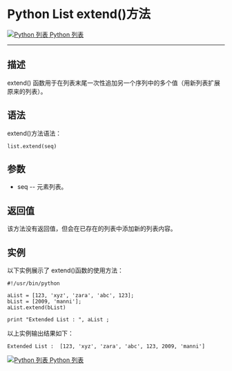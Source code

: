 Python List extend()方法
======================

 [![Python 列表](../images/up.gif) Python 列表](python-lists.html)

* * *

描述
--

extend() 函数用于在列表末尾一次性追加另一个序列中的多个值（用新列表扩展原来的列表）。

语法
--

extend()方法语法：
```
list.extend(seq)
```
参数
--

*   seq -- 元素列表。

返回值
---

该方法没有返回值，但会在已存在的列表中添加新的列表内容。

实例
--

以下实例展示了 extend()函数的使用方法：
```
#!/usr/bin/python

aList = [123, 'xyz', 'zara', 'abc', 123];
bList = [2009, 'manni'];
aList.extend(bList)

print "Extended List : ", aList ;
````
以上实例输出结果如下：
```
Extended List :  [123, 'xyz', 'zara', 'abc', 123, 2009, 'manni']
```
 [![Python 列表](../images/up.gif) Python 列表](python-lists.html)
